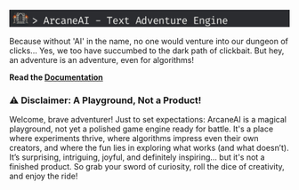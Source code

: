 ![headline](./images/headline.png)

Because without 'AI' in the name, no one would venture into our dungeon of clicks... Yes, we too have succumbed to the dark path of clickbait. But hey, an adventure is an adventure, even for algorithms!
 
 
 
**Read the [Documentation](https://freegroup.github.io/ArcaneAI)**





### ⚠️ Disclaimer: A Playground, Not a Product!
Welcome, brave adventurer! Just to set expectations: ArcaneAI is a magical playground, not yet a polished game engine ready for battle. It's a place where experiments thrive, where algorithms impress even their own creators, and where the fun lies in exploring what works (and what doesn’t). It’s surprising, intriguing, joyful, and definitely inspiring... but it's not a finished product. So grab your sword of curiosity, roll the dice of creativity, and enjoy the ride!

